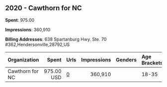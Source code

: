 ## 2020 - Cawthorn for NC 
**Spent**: 975.00

**Impressions**: 360,910

**Billing Addresses**: 638 Spartanburg Hwy. Ste. 70 #362,Hendersonville,28792,US

|Organization|Spent|Urls|Impressions|Genders|Age Brackets|Country Codes|
|:---|---:|:---|---:|:---|:---|:---|
|Cawthorn for NC|975.00 USD|[0](https://www.snap.com/political-ads/asset/4c7dbc8b07a66c6568d19ce1526bc690a212b7321d0c1084c46d8e4033b539fa?mediaType=mp4)|360,910||18-35|united states|
